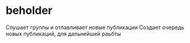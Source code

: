 # beholder

Слушает группы и отлавливает новые публикации
Создает очередь новых публикаций, для дальнейшей раьбты